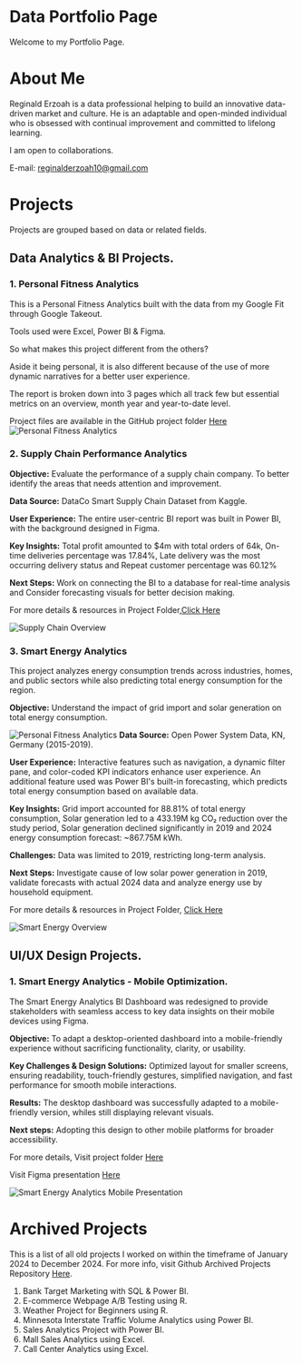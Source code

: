# Data Portfolio Page
Welcome to my Portfolio Page.

# About Me
Reginald Erzoah is a data professional helping to build an innovative data-driven market and culture.
He is an adaptable and open-minded individual who is obsessed with continual improvement and committed to lifelong learning.

I am open to collaborations.

E-mail: reginalderzoah10@gmail.com


# Projects
Projects are grouped based on data or related fields.

## Data Analytics & BI Projects.
### 1. Personal Fitness Analytics
This is a Personal Fitness Analytics built with the data from my Google Fit through Google Takeout.

Tools used were Excel, Power BI & Figma.

So what makes this project different from the others?

Aside it being personal, it is also different because of the use of more dynamic narratives for a better user experience.

The report is broken down into 3 pages which all track few but essential metrics on an overview, month year and year-to-date level.

Project files are available in the GitHub project folder [Here](https://github.com/ReginaldErzoah/Data-Analytics-BI-Projects/tree/main/Personal%20Fitness%20Analytics)
![Personal Fitness Analytics](https://github.com/user-attachments/assets/c5c0b848-2fa0-4e3e-bc36-e5f26898ee92)


### 2. Supply Chain Performance Analytics

**Objective:**
Evaluate the performance of a supply chain company.
To better identify the areas that needs attention and improvement.

**Data Source:**
DataCo Smart Supply Chain Dataset from Kaggle.

**User Experience:**
The entire user-centric BI report was built in Power BI, with the background designed in Figma.

**Key Insights:** Total profit amounted to $4m with total orders of 64k, On-time deliveries percentage was 17.84%, Late delivery was the most occurring delivery status and Repeat customer percentage was 60.12%


**Next Steps:** Work on connecting the BI to a database for real-time analysis and Consider forecasting visuals for better decision making.

For more details & resources in Project Folder,[Click Here](https://github.com/ReginaldErzoah/Data-Analytics-BI-Projects/tree/main/Supply%20Chain%20Performance%20Analytics)

![Supply Chain Overview](https://github.com/user-attachments/assets/6b4f4f46-d7f1-44ef-b21b-f418e031daf5)


### 3. Smart Energy Analytics
This project analyzes energy consumption trends across industries, homes, and public sectors while also predicting total energy consumption for the region.

**Objective:** Understand the impact of grid import and solar generation on total energy consumption.

![Personal Fitness Analytics](https://github.com/user-attachments/assets/a9453a15-190e-456a-86a3-bdc63657b8e9)
**Data Source:** Open Power System Data, KN, Germany (2015-2019).

**User Experience:** Interactive features such as navigation, a dynamic filter pane, and color-coded KPI indicators enhance user experience.
An additional feature used was Power BI's built-in forecasting, which predicts total energy consumption based on available data.

**Key Insights:** Grid import accounted for 88.81% of total energy consumption, Solar generation led to a 433.19M kg CO₂ reduction over the study period, Solar generation declined significantly in 2019 and 2024 energy consumption forecast: ~867.75M kWh.

**Challenges:** Data was limited to 2019, restricting long-term analysis.

**Next Steps:** Investigate cause of low solar power generation in 2019, validate forecasts with actual 2024 data and analyze energy use by household equipment.

For more details & resources in Project Folder, [Click Here](https://github.com/ReginaldErzoah/Data-BI-Projects/tree/main/Smart%20Energy%20Analytics%20Project)

![Smart Energy Overview](https://github.com/user-attachments/assets/64bd9446-3d33-40fd-bce6-dcf9431885da)


## UI/UX Design Projects.
### 1. Smart Energy Analytics - Mobile Optimization.
The Smart Energy Analytics BI Dashboard was redesigned to provide stakeholders with seamless access to key data insights on their mobile devices using Figma.

**Objective:** To adapt a desktop-oriented dashboard into a mobile-friendly experience without sacrificing functionality, clarity, or usability.

**Key Challenges & Design Solutions:** Optimized layout for smaller screens, ensuring readability, touch-friendly gestures, simplified navigation, and fast performance for smooth mobile interactions.

**Results:** The desktop dashboard was successfully adapted to a mobile-friendly version, whiles still displaying relevant visuals.

**Next steps:** Adopting this design to other mobile platforms for broader accessibility.

For more details, 
Visit project folder [Here](https://github.com/ReginaldErzoah/UI-UX-Design-Projects/tree/main/Smart%20Energy%20Analytics%20Mobile%20Optimization)

Visit Figma presentation [Here](https://www.figma.com/design/8eVh433erVIdK6pdYoDX6D/Smart-Energy-Analytics---Mobile-Optimization?node-id=0-1&m=dev&t=LVuC82iXFTaNg31j-1)


![Smart Energy Analytics Mobile Presentation](https://github.com/user-attachments/assets/746f1be2-2a9a-495c-81e2-4652ef00138a)

# Archived Projects
This is a list of all old projects I worked on within the timeframe of January 2024 to December 2024.
For more info, visit Github Archived Projects Repository [Here](https://github.com/ReginaldErzoah/Archived-Projects/tree/main).

1. Bank Target Marketing with SQL & Power BI.
2. E-commerce Webpage A/B Testing using R.
3. Weather Project for Beginners using R.
4. Minnesota Interstate Traffic Volume Analytics using Power BI.
5. Sales Analytics Project with Power BI.
6. Mall Sales Analytics using Excel.
7. Call Center Analytics using Excel.
